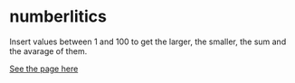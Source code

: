 # numberlitics

Insert values between 1 and 100 to get the larger, the smaller, the sum and the avarage of them.

[See the page here](https://kakacordovil.github.io/numberlitics/)
